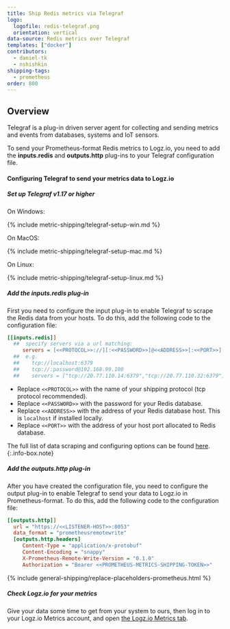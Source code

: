 ```yaml
---
title: Ship Redis metrics via Telegraf
logo:
  logofile: redis-telegraf.png
  orientation: vertical
data-source: Redis metrics over Telegraf
templates: ["docker"]
contributors:
  - daniel-tk
  - nshishkin
shipping-tags:  
  - prometheus
order: 800
---
```



## Overview

Telegraf is a plug-in driven server agent for collecting and sending metrics and events from databases, systems and IoT sensors.

To send your Prometheus-format Redis metrics to Logz.io, you need to add the **inputs.redis** and **outputs.http** plug-ins to your Telegraf configuration file.

#### Configuring Telegraf to send your metrics data to Logz.io

<div class="tasklist">

##### Set up Telegraf v1.17 or higher

On Windows:

{% include metric-shipping/telegraf-setup-win.md %}

On MacOS:

{% include metric-shipping/telegraf-setup-mac.md %}

On Linux:

{% include metric-shipping/telegraf-setup-linux.md %}

##### Add the inputs.redis plug-in

First you need to configure the input plug-in to enable Telegraf to scrape the Redis data from your hosts. To do this, add the following code to the configuration file:


``` ini
[[inputs.redis]]
  ##  specify servers via a url matching:
     servers = [<<PROTOCOL>>://][:<<PASSWORD>>]@<<ADDRESS>>[:<<PORT>>]
  ##  e.g.
  ##    tcp://localhost:6379
  ##    tcp://:password@192.168.99.100
  ##    servers = ["tcp://20.77.110.14:6379","tcp://20.77.110.32:6379"]
```

* Replace `<<PROTOCOL>>` with the name of your shipping protocol (tcp protocol recommended).
* Replace `<<PASSWORD>>` with the password for your Redis database.
* Replace `<<ADDRESS>>` with the address of your Redis database host. This is `localhost` if installed locally.
* Replace `<<PORT>>` with the address of your host port allocated to Redis database.

<!-- info-box-start:info -->
The full list of data scraping and configuring options can be found [here](https://github.com/influxdata/telegraf/blob/release-1.18/plugins/inputs/redis/README.md).
{:.info-box.note}
<!-- info-box-end -->

##### Add the outputs.http plug-in

After you have created the configuration file, you need to configure the output plug-in to enable Telegraf to send your data to Logz.io in Prometheus-format. To do this, add the following code to the configuration file:

``` ini
[[outputs.http]]
  url = "https://<<LISTENER-HOST>>:8053"
  data_format = "prometheusremotewrite"
  [outputs.http.headers]
     Content-Type = "application/x-protobuf"
     Content-Encoding = "snappy"
     X-Prometheus-Remote-Write-Version = "0.1.0"
     Authorization = "Bearer <<PROMETHEUS-METRICS-SHIPPING-TOKEN>>"
```

{% include general-shipping/replace-placeholders-prometheus.html %}

##### Check Logz.io for your metrics

Give your data some time to get from your system to ours, then log in to your Logz.io Metrics account, and open [the Logz.io Metrics tab](https://app.logz.io/#/dashboard/metrics/).


</div>

